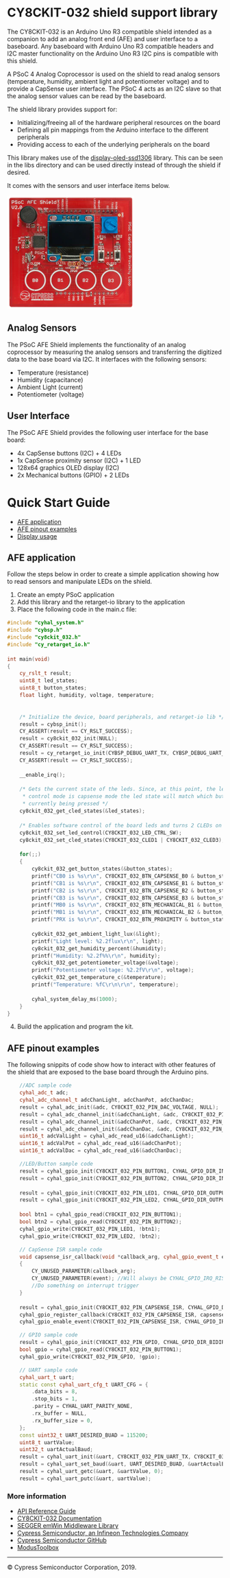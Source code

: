 # CY8CKIT-032 shield support library

The CY8CKIT-032 is an Arduino Uno R3 compatible shield intended as a companion to add an analog front end (AFE) and user interface to a baseboard. Any baseboard with Arduino Uno R3
compatible headers and I2C master functionality on the Arduino Uno R3 I2C pins is compatible with this shield.

A PSoC 4 Analog Coprocessor is used on the shield to read analog sensors (temperature, humidity, ambient light and potentiometer voltage) and to provide a CapSense user interface. The PSoC 4 acts as an I2C slave so that the analog sensor values can be read by the baseboard.

The shield library provides support for:
* Initializing/freeing all of the hardware peripheral resources on the board
* Defining all pin mappings from the Arduino interface to the different peripherals
* Providing access to each of the underlying peripherals on the board

This library makes use of the [display-oled-ssd1306](https://github.com/cypresssemiconductorco/display-oled-ssd1306) library. This can be seen in the libs directory and can be used directly instead of through the shield if desired.

It comes with the sensors and user interface items below.

![](docs/html/board.png)

## Analog Sensors
The PSoC AFE Shield implements the functionality of an analog coprocessor by measuring the analog sensors and transferring the digitized data to the base board via I2C. It interfaces with the following sensors:

* Temperature (resistance)
* Humidity (capacitance)
* Ambient Light (current)
* Potentiometer (voltage)

## User Interface
The PSoC AFE Shield provides the following user interface for the base board:

* 4x CapSense buttons (I2C) + 4 LEDs
* 1x CapSense proximity sensor (I2C) + 1 LED
* 128x64 graphics OLED display (I2C)
* 2x Mechanical buttons (GPIO) + 2 LEDs

# Quick Start Guide

* [AFE application](#afe-application)
* [AFE pinout examples](#afe-pinout-examples)
* [Display usage](https://github.com/cypresssemiconductorco/display-oled-ssd1306#quick-start)

## AFE application
Follow the steps below in order to create a simple application showing how to read sensors and manipulate LEDs on the shield.
1. Create an empty PSoC application
2. Add this library and the retarget-io library to the application
4. Place the following code in the main.c file:
```cpp
#include "cyhal_system.h"
#include "cybsp.h"
#include "cy8ckit_032.h"
#include "cy_retarget_io.h"

int main(void)
{
    cy_rslt_t result;
    uint8_t led_states;
    uint8_t button_states;
    float light, humidity, voltage, temperature;


    /* Initialize the device, board peripherals, and retarget-io lib */
    result = cybsp_init();
    CY_ASSERT(result == CY_RSLT_SUCCESS);
    result = cy8ckit_032_init(NULL);
    CY_ASSERT(result == CY_RSLT_SUCCESS);
    result = cy_retarget_io_init(CYBSP_DEBUG_UART_TX, CYBSP_DEBUG_UART_RX, CY_RETARGET_IO_BAUDRATE);
    CY_ASSERT(result == CY_RSLT_SUCCESS);

    __enable_irq();

    /* Gets the current state of the leds. Since, at this point, the led
     * control mode is capsense mode the led state will match which buttons are
     * currently being pressed */
    cy8ckit_032_get_cled_states(&led_states);

    /* Enables software control of the board leds and turns 2 CLEDs on */
    cy8ckit_032_set_led_control(CY8CKIT_032_LED_CTRL_SW);
    cy8ckit_032_set_cled_states(CY8CKIT_032_CLED1 | CY8CKIT_032_CLED3);

    for(;;)
    {
        cy8ckit_032_get_button_states(&button_states);
        printf("CB0 is %s\r\n", CY8CKIT_032_BTN_CAPSENSE_B0 & button_states ? "pressed" : "not pressed");
        printf("CB1 is %s\r\n", CY8CKIT_032_BTN_CAPSENSE_B1 & button_states ? "pressed" : "not pressed");
        printf("CB2 is %s\r\n", CY8CKIT_032_BTN_CAPSENSE_B2 & button_states ? "pressed" : "not pressed");
        printf("CB3 is %s\r\n", CY8CKIT_032_BTN_CAPSENSE_B3 & button_states ? "pressed" : "not pressed");
        printf("MB0 is %s\r\n", CY8CKIT_032_BTN_MECHANICAL_B1 & button_states ? "pressed" : "not pressed");
        printf("MB1 is %s\r\n", CY8CKIT_032_BTN_MECHANICAL_B2 & button_states ? "pressed" : "not pressed");
        printf("PRX is %s\r\n", CY8CKIT_032_BTN_PROXIMITY & button_states ? "pressed" : "not pressed");

        cy8ckit_032_get_ambient_light_lux(&light);
        printf("Light level: %2.2flux\r\n", light);
        cy8ckit_032_get_humidity_percent(&humidity);
        printf("Humidity: %2.2f%%\r\n", humidity);
        cy8ckit_032_get_potentiometer_voltage(&voltage);
        printf("Potentiometer voltage: %2.2fV\r\n", voltage);
        cy8ckit_032_get_temperature_c(&temperature);
        printf("Temperature: %fC\r\n\r\n", temperature);

        cyhal_system_delay_ms(1000);
    }
}
```
4. Build the application and program the kit.

## AFE pinout examples
The following snippits of code show how to interact with other features of the shield that are exposed to the base board through the Arduino pins.

```cpp
    //ADC sample code
    cyhal_adc_t adc;
    cyhal_adc_channel_t adcChanLight, adcChanPot, adcChanDac;
    result = cyhal_adc_init(&adc, CY8CKIT_032_PIN_DAC_VOLTAGE, NULL);
    result = cyhal_adc_channel_init(&adcChanLight, &adc, CY8CKIT_032_PIN_LIGHT_SENSOR);
    result = cyhal_adc_channel_init(&adcChanPot, &adc, CY8CKIT_032_PIN_POTENTIOMETER);
    result = cyhal_adc_channel_init(&adcChanDac, &adc, CY8CKIT_032_PIN_DAC_VOLTAGE);
    uint16_t adcValLight = cyhal_adc_read_u16(&adcChanLight);
    uint16_t adcValPot = cyhal_adc_read_u16(&adcChanPot);
    uint16_t adcValDac = cyhal_adc_read_u16(&adcChanDac);
```

```cpp
    //LED/Button sample code
    result = cyhal_gpio_init(CY8CKIT_032_PIN_BUTTON1, CYHAL_GPIO_DIR_INPUT, CYHAL_GPIO_DRIVE_NONE, false);
    result = cyhal_gpio_init(CY8CKIT_032_PIN_BUTTON2, CYHAL_GPIO_DIR_INPUT, CYHAL_GPIO_DRIVE_NONE, false);

    result = cyhal_gpio_init(CY8CKIT_032_PIN_LED1, CYHAL_GPIO_DIR_OUTPUT, CYHAL_GPIO_DRIVE_STRONG, true);
    result = cyhal_gpio_init(CY8CKIT_032_PIN_LED2, CYHAL_GPIO_DIR_OUTPUT, CYHAL_GPIO_DRIVE_STRONG, true);

    bool btn1 = cyhal_gpio_read(CY8CKIT_032_PIN_BUTTON1);
    bool btn2 = cyhal_gpio_read(CY8CKIT_032_PIN_BUTTON2);
    cyhal_gpio_write(CY8CKIT_032_PIN_LED1, !btn1);
    cyhal_gpio_write(CY8CKIT_032_PIN_LED2, !btn2);
```

```cpp
    // CapSense ISR sample code
    void capsense_isr_callback(void *callback_arg, cyhal_gpio_event_t event)
    {
    	CY_UNUSED_PARAMETER(callback_arg);
    	CY_UNUSED_PARAMETER(event); //Will always be CYHAL_GPIO_IRQ_RISE
    	//Do something on interrupt trigger
    }

    result = cyhal_gpio_init(CY8CKIT_032_PIN_CAPSENSE_ISR, CYHAL_GPIO_DIR_INPUT, CYHAL_GPIO_DRIVE_NONE, false);
    cyhal_gpio_register_callback(CY8CKIT_032_PIN_CAPSENSE_ISR, capsense_isr_callback, NULL);
    cyhal_gpio_enable_event(CY8CKIT_032_PIN_CAPSENSE_ISR, CYHAL_GPIO_IRQ_RISE, CYHAL_ISR_PRIORITY_DEFAULT, true);
```

```cpp
    // GPIO sample code
    result = cyhal_gpio_init(CY8CKIT_032_PIN_GPIO, CYHAL_GPIO_DIR_BIDIRECTIONAL, CYHAL_GPIO_DRIVE_PULLUPDOWN, true);
    bool gpio = cyhal_gpio_read(CY8CKIT_032_PIN_BUTTON1);
    cyhal_gpio_write(CY8CKIT_032_PIN_GPIO, !gpio);
```

```cpp
    // UART sample code
    cyhal_uart_t uart;
    static const cyhal_uart_cfg_t UART_CFG = {
		.data_bits = 8,
		.stop_bits = 1,
		.parity = CYHAL_UART_PARITY_NONE,
		.rx_buffer = NULL,
		.rx_buffer_size = 0,
    };
    const uint32_t UART_DESIRED_BUAD = 115200;
    uint8_t uartValue;
    uint32_t uartActualBaud;
    result = cyhal_uart_init(&uart, CY8CKIT_032_PIN_UART_TX, CY8CKIT_032_PIN_UART_RX, NULL, &UART_CFG);
    result = cyhal_uart_set_baud(&uart, UART_DESIRED_BUAD, &uartActualBaud);
    result = cyhal_uart_getc(&uart, &uartValue, 0);
    result = cyhal_uart_putc(&uart, uartValue);
```

### More information

* [API Reference Guide](https://cypresssemiconductorco.github.io/cy8ckit-032/html/index.html)
* [CY8CKIT-032 Documentation](https://www.cypress.com/documentation/development-kitsboards/cy8ckit-032-psoc-analog-front-end-afe-arduino-shield)
* [SEGGER emWin Middleware Library](https://github.com/cypresssemiconductorco/emwin)
* [Cypress Semiconductor, an Infineon Technologies Company](http://www.cypress.com)
* [Cypress Semiconductor GitHub](https://github.com/cypresssemiconductorco)
* [ModusToolbox](https://www.cypress.com/products/modustoolbox-software-environment)

---
© Cypress Semiconductor Corporation, 2019.

